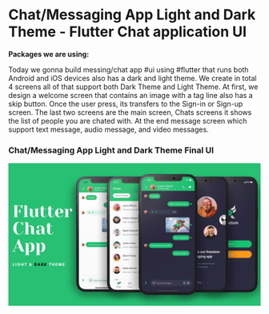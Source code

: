 # Chat/Messaging App Light and Dark Theme - Flutter Chat application UI


**Packages we are using:**


Today we gonna build messing/chat app #ui using #flutter that runs both Android and iOS devices also has a dark and light theme. We create in total 4 screens all of that support both Dark Theme and Light Theme. At first, we design a welcome screen that contains an image with a tag line also has a skip button. Once the user press, its transfers to the Sign-in or Sign-up screen. The last two screens are the main screen, Chats screens it shows the list of people you are chated with. At the end message screen which support text message, audio message, and video messages.



### Chat/Messaging App Light and Dark Theme Final UI

![](ui.png)